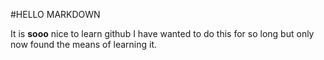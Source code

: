 #HELLO MARKDOWN

It is **sooo** nice to learn github
I have wanted to do this for so long but only now found the means of learning it.

